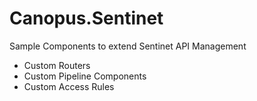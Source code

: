 # Canopus.Sentinet
Sample Components to extend Sentinet API Management

- Custom Routers
- Custom Pipeline Components
- Custom Access Rules